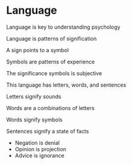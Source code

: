 # Language

Language is key to understanding psychology

Language is patterns of signification

A sign points to a symbol

Symbols are patterns of experience

The significance symbols is subjective

This language has letters, words, and sentences

Letters signify sounds

Words are a combinations of letters

Words signify symbols

Sentences signify a state of facts

* Negation is denial
* Opinion is projection
* Advice is ignorance
